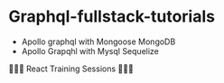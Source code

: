 # Graphql-fullstack-tutorials

- Apollo graphql with Mongoose MongoDB
- Apollo Grapqhl with Mysql Sequelize 

🚀🚀🚀 React Training Sessions 🚀🚀🚀
